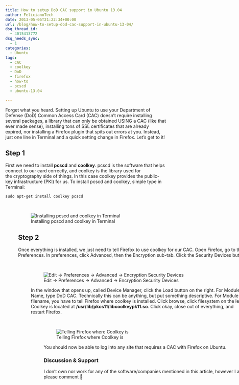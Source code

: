 ```yaml
---
title: How to setup DoD CAC support in Ubuntu 13.04
author: FelicianoTech
date: 2013-05-05T21:22:34+00:00
url: /blog/how-to-setup-dod-cac-support-in-ubuntu-13-04/
dsq_thread_id:
  - 4015413772
dsq_needs_sync:
  - 1
categories:
  - Ubuntu
tags:
  - CAC
  - coolkey
  - DoD
  - firefox
  - how-to
  - pcscd
  - ubuntu-13.04

---
```

Forget what you heard. Setting up Ubuntu to use your Department of Defense (DoD) Common Access Card (CAC) doesn&#8217;t require installing several packages, a library that can only be obtained USING a CAC (like that ever made sense), installing tons of SSL certificates that are already expired, nor installing a Firefox plugin that spits out errors at you. Instead, just one line in Terminal and a quick setting change in Firefox. Let&#8217;s get to it!<!--more-->

## Step 1

First we need to install **pcscd** and **coolkey**. pcscd is the software that helps connect to our card correctly, and coolkey is the library used for the cryptography side of things. In this case coolkey provides the public-key infrastructure (PKI) for us. To install pcscd and coolkey, simple type in Terminal:

`sudo apt-get install coolkey pcscd`

&nbsp;<figure id="attachment_193" style="width: 1000px" class="wp-caption aligncenter">

<figure><img class="size-full wp-image-193" alt="Installing pcscd and coolkey in Terminal" src="/assets/img/article/dod-cac-setup-step1.png?resize=640%2C320&#038;ssl=1" srcset="https://i1.wp.com/feliciano.tech/wp-content/uploads/2013/05/dod-cac-setup-step1.png?w=1000&ssl=1 1000w, https://i1.wp.com/feliciano.tech/wp-content/uploads/2013/05/dod-cac-setup-step1.png?resize=300%2C150&ssl=1 300w" sizes="(max-width: 640px) 100vw, 640px" data-recalc-dims="1" /><figcaption class="wp-caption-text">Installing pcscd and coolkey in Terminal</figcaption></figure> 

## Step 2

Once everything is installed, we just need to tell Firefox to use coolkey for our CAC. Open Firefox, go to the menu at the top and click  Edit -> Preferences. In preferences, click Advanced, then the Encryption sub-tab. Click the Security Devices button.

&nbsp;<figure id="attachment_194" style="width: 669px" class="wp-caption aligncenter">

<figure><img class="size-full wp-image-194" alt="Edit -> Preferences -> Advanced -> Encryption Security Devices" src="https://i0.wp.com/felicianotech.com/wp-content/uploads/2013/05/dod-cac-setup-step2-1.png?resize=640%2C599&#038;ssl=1" srcset="https://i2.wp.com/feliciano.tech/wp-content/uploads/2013/05/dod-cac-setup-step2-1.png?w=669&ssl=1 669w, https://i2.wp.com/feliciano.tech/wp-content/uploads/2013/05/dod-cac-setup-step2-1.png?resize=300%2C281&ssl=1 300w" sizes="(max-width: 640px) 100vw, 640px" data-recalc-dims="1" /><figcaption class="wp-caption-text">Edit -> Preferences -> Advanced -> Encryption Security Devices</figcaption></figure> 

In the window that opens up, called Device Manager, click the Load button on the right. For Module Name, type DoD CAC. Technically this can be anything, but put something descriptive. For Module filename, you have to tell Firefox where coolkey is installed. Click browse, click filesystem on the left. Coolkey is located at **/usr/lib/pkcs11/libcoolkeypk11.so**. Click okay, close out of everything, and restart Firefox.

&nbsp;<figure id="attachment_195" style="width: 1071px" class="wp-caption aligncenter">

<figure><img class="size-full wp-image-195" alt="Telling Firefox where Coolkey is" src="https://i1.wp.com/felicianotech.com/wp-content/uploads/2013/05/dod-cac-setup-step2-2.png?resize=640%2C375&#038;ssl=1" srcset="https://i2.wp.com/feliciano.tech/wp-content/uploads/2013/05/dod-cac-setup-step2-2.png?w=1071&ssl=1 1071w, https://i2.wp.com/feliciano.tech/wp-content/uploads/2013/05/dod-cac-setup-step2-2.png?resize=300%2C176&ssl=1 300w, https://i2.wp.com/feliciano.tech/wp-content/uploads/2013/05/dod-cac-setup-step2-2.png?resize=1024%2C599&ssl=1 1024w" sizes="(max-width: 640px) 100vw, 640px" data-recalc-dims="1" /><figcaption class="wp-caption-text">Telling Firefox where Coolkey is</figcaption></figure> 

You should now be able to log into any site that requires a CAC with Firefox on Ubuntu.

### Discussion & Support

I don&#8217;t own nor work for any of the software/companies mentioned in this article, however I am always happy to help. If you have any questions or suggestions please comment 🙂
